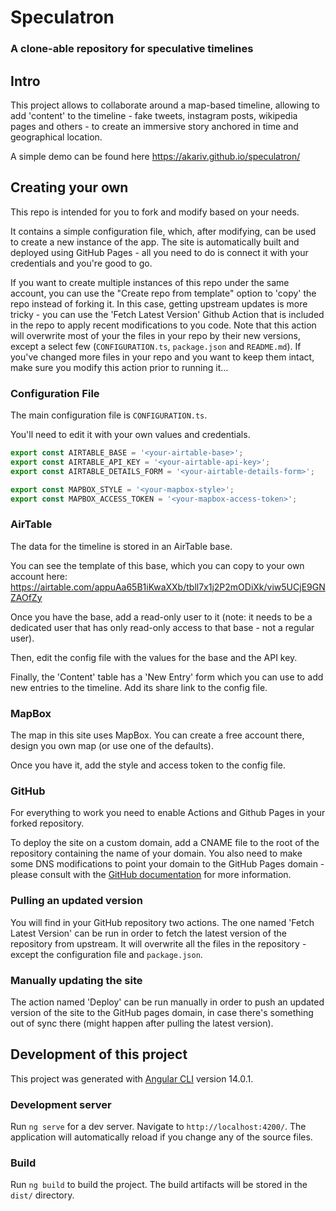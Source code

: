 # Speculatron

### A clone-able repository for speculative timelines

## Intro

This project allows to collaborate around a map-based timeline, allowing to add 'content' to the timeline - fake tweets, instagram posts, wikipedia pages and others - to create an immersive story anchored in time and geographical location.

A simple demo can be found here https://akariv.github.io/speculatron/

## Creating your own

This repo is intended for you to fork and modify based on your needs.

It contains a simple configuration file, which, after modifying, can be used to create a new instance of the app. The site is automatically built and deployed using GitHub Pages - all you need to do is connect it with your credentials and you're good to go.

If you want to create multiple instances of this repo under the same account, you can use the "Create repo from template" option to 'copy' the repo instead of forking it. In this case, getting upstream updates is more tricky - you can use the 'Fetch Latest Version' Github Action that is included in the repo to apply recent modifications to you code. Note that this action will overwrite most of your the files in your repo by their new versions, except a select few (`CONFIGURATION.ts`, `package.json` and `README.md`). If you've changed more files in your repo and you want to keep them intact, make sure you modify this action prior to running it...

### Configuration File

The main configuration file is `CONFIGURATION.ts`.

You'll need to edit it with your own values and credentials.

```typescript
export const AIRTABLE_BASE = '<your-airtable-base>';
export const AIRTABLE_API_KEY = '<your-airtable-api-key>';
export const AIRTABLE_DETAILS_FORM = '<your-airtable-details-form>';

export const MAPBOX_STYLE = '<your-mapbox-style>';
export const MAPBOX_ACCESS_TOKEN = '<your-mapbox-access-token>';
```

### AirTable

The data for the timeline is stored in an AirTable base.

You can see the template of this base, which you can copy to your own account here: https://airtable.com/appuAa65B1iKwaXXb/tbll7x1j2P2mODiXk/viw5UCjE9GNZAOfZy

Once you have the base, add a read-only user to it (note: it needs to be a dedicated user that has only read-only access to that base - not a regular user).

Then, edit the config file with the values for the base and the API key.

Finally, the 'Content' table has a 'New Entry' form which you can use to add new entries to the timeline.
Add its share link to the config file.

### MapBox

The map in this site uses MapBox. You can create a free account there, design you own map (or use one of the defaults).

Once you have it, add the style and access token to the config file.

### GitHub

For everything to work you need to enable Actions and Github Pages in your forked repository.

To deploy the site on a custom domain, add a CNAME file to the root of the repository containing the name of your domain. You also need to make some DNS modifications to point your domain to the GitHub Pages domain - please consult with the [GitHub documentation](https://docs.github.com/en/pages/configuring-a-custom-domain-for-your-github-pages-site/managing-a-custom-domain-for-your-github-pages-site) for more information.

### Pulling an updated version

You will find in your GitHub repository two actions.
The one named 'Fetch Latest Version' can be run in order to fetch the latest version of the repository from upstream.
It will overwrite all the files in the repository - except the configuration file and `package.json`.

### Manually updating the site

The action named 'Deploy' can be run manually in order to push an updated version of the site to the GitHub pages domain, in case there's something out of sync there (might happen after pulling the latest version).

## Development of this project 

This project was generated with [Angular CLI](https://github.com/angular/angular-cli) version 14.0.1.

### Development server

Run `ng serve` for a dev server. Navigate to `http://localhost:4200/`. The application will automatically reload if you change any of the source files.

### Build

Run `ng build` to build the project. The build artifacts will be stored in the `dist/` directory.
